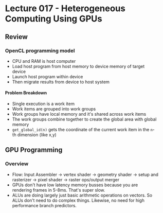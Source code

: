 # Lecture 017 - Heterogeneous Computing Using GPUs

## Review

### OpenCL programming model

- CPU and RAM is host computer
- Load host program from host memory to device memory of target device
- Launch host program within device
- Then migrate results from device to host system

#### Problem Breakdown

- Single execution is a work item
- Work items are grouped into work groups
- Work groups have local memory and it's shared across work items
- The work groups combine together to create the global area with global memory
- `get_global_id(n)` gets the coordinate of the current work item in the `n`-th dimension (like x,y)

## GPU Programming

### Overview

- Flow: Input Assembler -> vertex shader -> geometry shader -> setup and rasterizer -> pixel shader -> raster ops/output merger
- GPUs don't have low latency memory busses because you are rendering frames in 5-8ms. That's super
  slow.
- ALUs are doing largely just basic arithmetic operations on vectors. So ALUs don't need to do
  complex things. Likewise, no need for high performance branch predictors.
